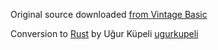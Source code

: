 Original source downloaded [from Vintage Basic](http://www.vintage-basic.net/games.html)

Conversion to [Rust](https://www.rust-lang.org/) by Uğur Küpeli [ugurkupeli](https://github.com/ugurkupeli)